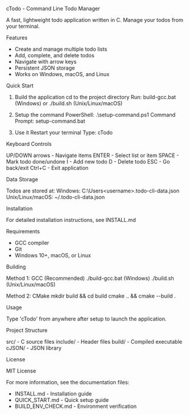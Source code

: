 cTodo - Command Line Todo Manager

A fast, lightweight todo application written in C. Manage your todos from your terminal.

Features

- Create and manage multiple todo lists
- Add, complete, and delete todos
- Navigate with arrow keys
- Persistent JSON storage
- Works on Windows, macOS, and Linux

Quick Start

1. Build the application
   cd to the project directory
   Run: build-gcc.bat (Windows) or ./build.sh (Unix/Linux/macOS)

2. Setup the command
   PowerShell: .\setup-command.ps1
   Command Prompt: setup-command.bat

3. Use it
   Restart your terminal
   Type: cTodo

Keyboard Controls

UP/DOWN arrows - Navigate items
ENTER - Select list or item
SPACE - Mark todo done/undone
I - Add new todo
D - Delete todo
ESC - Go back/exit
Ctrl+C - Exit application

Data Storage

Todos are stored at:
  Windows: C:\Users\<username>\.todo-cli-data.json
  Unix/Linux/macOS: ~/.todo-cli-data.json

Installation

For detailed installation instructions, see INSTALL.md

Requirements

- GCC compiler
- Git
- Windows 10+, macOS, or Linux

Building

Method 1: GCC (Recommended)
  ./build-gcc.bat (Windows)
  ./build.sh (Unix/Linux/macOS)

Method 2: CMake
  mkdir build && cd build
  cmake .. && cmake --build .

Usage

Type 'cTodo' from anywhere after setup to launch the application.

Project Structure

src/ - C source files
include/ - Header files
build/ - Compiled executable
cJSON/ - JSON library

License

MIT License

For more information, see the documentation files:
- INSTALL.md - Installation guide
- QUICK_START.md - Quick setup guide
- BUILD_ENV_CHECK.md - Environment verification
